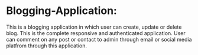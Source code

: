 # Blogging-Application:
This is a blogging application in which user can create, update or delete blog. This is the complete responsive and authenticated  application. User can comment on any post or contact to admin through email or social media platfrom through this application.
